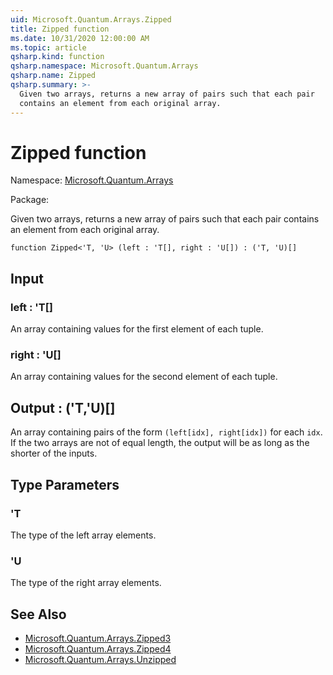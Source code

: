 ```yaml
---
uid: Microsoft.Quantum.Arrays.Zipped
title: Zipped function
ms.date: 10/31/2020 12:00:00 AM
ms.topic: article
qsharp.kind: function
qsharp.namespace: Microsoft.Quantum.Arrays
qsharp.name: Zipped
qsharp.summary: >-
  Given two arrays, returns a new array of pairs such that each pair
  contains an element from each original array.
---
```


# Zipped function

Namespace: [Microsoft.Quantum.Arrays](xref:Microsoft.Quantum.Arrays)

Package: [](https://nuget.org/packages/)


Given two arrays, returns a new array of pairs such that each paircontains an element from each original array.

```qsharp
function Zipped<'T, 'U> (left : 'T[], right : 'U[]) : ('T, 'U)[]
```


## Input

### left : 'T[]

An array containing values for the first element of each tuple.


### right : 'U[]

An array containing values for the second element of each tuple.



## Output : ('T,'U)[]

An array containing pairs of the form `(left[idx], right[idx])` foreach `idx`. If the two arrays are not of equal length, the output willbe as long as the shorter of the inputs.

## Type Parameters

### 'T

The type of the left array elements.
### 'U

The type of the right array elements.

## See Also

- [Microsoft.Quantum.Arrays.Zipped3](xref:Microsoft.Quantum.Arrays.Zipped3)
- [Microsoft.Quantum.Arrays.Zipped4](xref:Microsoft.Quantum.Arrays.Zipped4)
- [Microsoft.Quantum.Arrays.Unzipped](xref:Microsoft.Quantum.Arrays.Unzipped)